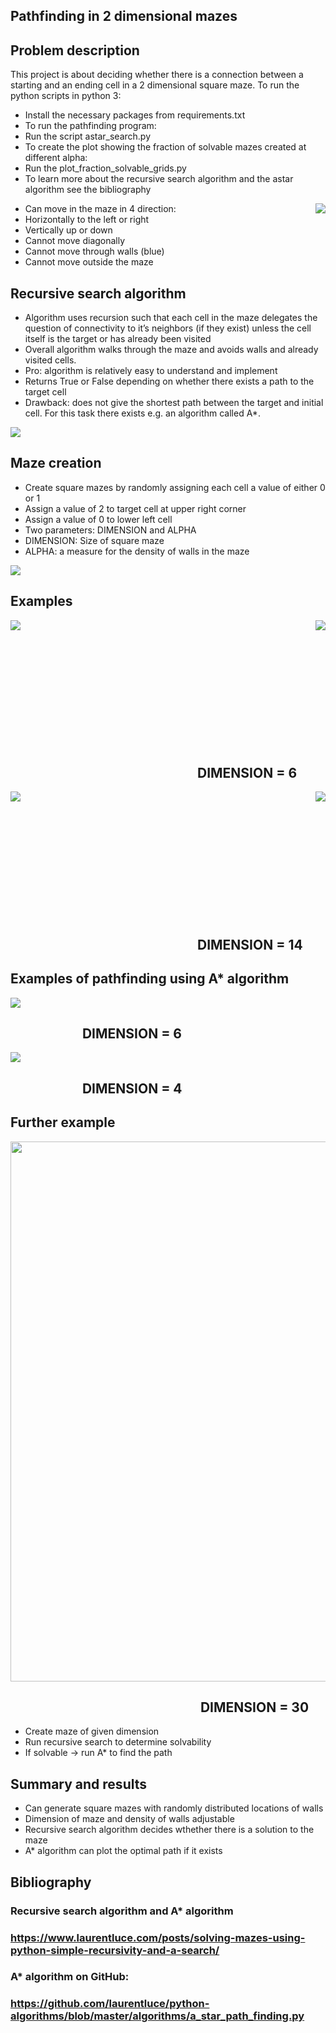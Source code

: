 ## Pathfinding in 2 dimensional mazes

## Problem description
This project is about deciding whether there is a connection between a
starting and an ending cell in a 2 dimensional square maze. 
To run the python scripts in python 3:
* Install the necessary packages from requirements.txt
* To run the pathfinding program:
* Run the script astar_search.py
* To create the plot showing the fraction of solvable mazes created at different alpha:
* Run the plot_fraction_solvable_grids.py
* To learn more about the recursive search algorithm and the astar algorithm see the bibliography  
<img align="right"  src="https://github.com/blatmand/pathfinding_in_maze/blob/master/Example_Grid.png">

* Can move in the maze in 4
direction:
* Horizontally to the left or
right
* Vertically up or down
* Cannot move diagonally
* Cannot move through walls
(blue)
* Cannot move outside the maze

## Recursive search algorithm

* Algorithm uses recursion such that each cell in the maze
delegates the question of connectivity to it’s neighbors (if they
exist) unless the cell itself is the target or has already been
visited
* Overall algorithm walks through the maze and avoids walls
and already visited cells.
* Pro: algorithm is relatively easy to understand and implement
* Returns True or False depending on whether there exists a
path to the target cell
* Drawback: does not give the shortest path between the target
and initial cell. For this task there exists e.g. an algorithm
called A*.
<img align="center"  src="https://github.com/blatmand/pathfinding_in_maze/blob/master/recursive_search_algorithm.JPG">

## Maze creation

* Create square mazes by randomly assigning each cell a value of
either 0 or 1
* Assign a value of 2 to target cell at upper right corner
* Assign a value of 0 to lower left cell
* Two parameters: DIMENSION and ALPHA
* DIMENSION: Size of square maze
* ALPHA: a measure for the density of walls in the maze

<img align="center"  src="https://github.com/blatmand/pathfinding_in_maze/blob/master/probabilities.png">

## Examples
<img align="left"  src="https://github.com/blatmand/pathfinding_in_maze/blob/master/True2.JPG">
<img align="right"  src="https://github.com/blatmand/pathfinding_in_maze/blob/master/False2.JPG">

<p>&nbsp;</p>
<p>&nbsp;</p>
<p>&nbsp;</p>
<p>&nbsp;</p>
<p>&nbsp;</p>
<p>&nbsp;</p>
<p>&nbsp;</p>

## &emsp;&emsp;&emsp;&emsp;&emsp;&emsp;&emsp;&emsp;&emsp;&emsp;&emsp;&emsp;&emsp;&emsp; DIMENSION = 6
<img align="left"  src="https://github.com/blatmand/pathfinding_in_maze/blob/master/True.JPG">
<img align="right"  src="https://github.com/blatmand/pathfinding_in_maze/blob/master/False.JPG">

<p>&nbsp;</p>
<p>&nbsp;</p>
<p>&nbsp;</p>
<p>&nbsp;</p>
<p>&nbsp;</p>
<p>&nbsp;</p>
<p>&nbsp;</p>

## &emsp;&emsp;&emsp;&emsp;&emsp;&emsp;&emsp;&emsp;&emsp;&emsp;&emsp;&emsp;&emsp;&emsp; DIMENSION = 14

## Examples of pathfinding using A* algorithm

<img align="center"  src="https://github.com/blatmand/pathfinding_in_maze/blob/master/Plot1.png">

## &emsp;&emsp;&emsp;&emsp;&emsp;&nbsp; DIMENSION = 6

<img align="center"  src="https://github.com/blatmand/pathfinding_in_maze/blob/master/Plot2.png">

## &emsp;&emsp;&emsp;&emsp;&emsp;&nbsp; DIMENSION = 4

## Further example

<img align="center" width = "864"   src="https://github.com/blatmand/pathfinding_in_maze/blob/master/Plot3.png">

## &emsp;&emsp;&emsp;&emsp;&emsp;&emsp;&emsp;&emsp;&emsp;&emsp;&emsp;&emsp;&emsp;&emsp;&nbsp; DIMENSION = 30

* Create maze of given dimension
* Run recursive search to determine solvability
* If solvable &rarr; run A* to find the path

## Summary and results

* Can generate square mazes with randomly distributed locations of walls
* Dimension of maze and density of walls adjustable
* Recursive search algorithm decides wthether there is a solution to the maze
* A* algorithm can plot the optimal path if it exists

## Bibliography

### Recursive search algorithm and A* algorithm
### https://www.laurentluce.com/posts/solving-mazes-using-python-simple-recursivity-and-a-search/
### A* algorithm on GitHub:
### https://github.com/laurentluce/python-algorithms/blob/master/algorithms/a_star_path_finding.py
